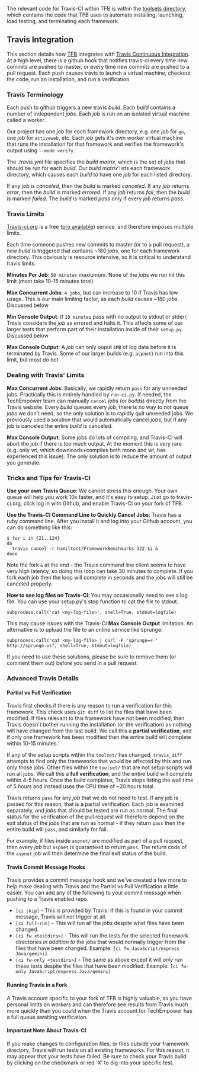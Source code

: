 The relevant code for Travis-CI within TFB is within the [toolsets directory](https://github.com/TechEmpower/FrameworkBenchmarks/tree/master/toolset), which contains the code that TFB uses to automate installing, launching, load testing, and terminating each framework.

## Travis Integration

This section details how [TFB](https://github.com/TechEmpower/FrameworkBenchmarks) integrates with [Travis Continuous Integration](https://travis-ci.org/TechEmpower/FrameworkBenchmarks). At a high level, there is a github hook that notifies travis-ci every time new commits are pushed to master, or every time new commits are pushed to a pull request. Each push causes travis to launch a virtual machine, checkout the code, run an installation, and run a verification.

### Travis Terminology

Each push to github triggers a new travis *build*. Each *build* contains a number of independent *jobs*. Each *job* is run on an isolated virtual machine called a *worker*. 

Our project has one *job* for each framework directory, e.g. one *job* for `go`, one *job* for `activeweb`, etc. Each *job* gets it's own *worker* virtual machine that runs the installation for that framework and verifies the framework's output using `--mode verify`. 

The *.travis.yml* file specifies the *build matrix*, which is the set of *jobs* that should be run for each *build*. Our *build matrix* lists each framework directory, which causes each *build* to have one *job* for each listed directory. 

If any *job* is *canceled*, then the *build* is marked *canceled*.
If any *job* returns *error*, then the *build* is marked *errored*.
If any *job* returns *fail*, then the *build* is marked *failed*.
The *build* is marked *pass* only if every *job* returns *pass*. 

### Travis Limits

[Travis-ci.org](https://travis-ci.org/) is a free ([pro available](https://travis-ci.com/)) service, and therefore imposes multiple limits. 

Each time someone pushes new commits to master (or to a pull request), a new *build* is triggered that contains ~180 *jobs*, one for each framework directory. This obviously is resource intensive, so it is critical to understand travis limits. 

**Minutes Per Job**: `50 minutes` maxiumum. None of the *job*s we run hit this limit (most take 10-15 minutes total)

**Max Concurrent Jobs**: `4 jobs`, but can increase to 10 if Travis has low usage. This is our main limiting factor, as each *build* causes ~180 *jobs*. Discussed below

**Min Console Output**: If `10 minutes` pass with no output to stdout or stderr, Travis considers the *job* as errored and halts it. This affects some of our larger tests that perform part of their installation inside of their `setup.py`. Discussed below

**Max Console Output**: A *job* can only ouput `4MB` of log data before it is terminated by Travis. Some of our larger builds (e.g. `aspnet`) run into this limit, but most do not

### Dealing with Travis' Limits

**Max Concurrent Jobs**: Basically, we rapidly return `pass` for any unneeded jobs. Practically this is entirely handled by `run-ci.py`. If needed, the TechEmpower team can manually `cancel` *jobs* (or *builds*) directly from the Travis website. Every *build* queues every *job*, there is no way to not queue *jobs* we don't need, so the only solution is to rapidly quit unneeded jobs. We previously used a solution that would automatically cancel *jobs*, but if any job is canceled the entire *build* is canceled. 

**Max Console Output**: Some jobs do lots of compiling, and Travis-CI will abort the job if there is too much output. At the moment this is very rare (e.g. only wt, which downloads+compiles both mono and wt, has experienced this issue). The only solution is to reduce the amount of output you generate. 

### Tricks and Tips for Travis-CI

**Use your own Travis Queue**: We cannot stress this enough. Your own queue will help you work 10x faster, and it's easy to setup. Just go to travis-ci.org, click log in with Github, and enable Travis-CI on your fork of TFB. 

**Use the Travis-CI Command Line to Quickly Cancel Jobs**: Travis has a ruby command line. After you install it and log into your Github account, you can do something like this: 

    $ for i in {21..124}
    do
      travis cancel -r hamiltont/FrameworkBenchmarks 322.$i &
    done

Note the fork `&` at the end - the Travis command line client seems to have very high latency, so doing this loop can take 30 minutes to complete. If you fork each job then the loop will complete in seconds and the jobs will still be canceled properly. 

**How to see log files on Travis-CI**: You may occasionally need to see a log file. You can use your setup.py's stop function to cat the file to stdout. 
    
    subprocess.call('cat <my-log-file>', shell=True, stdout=logfile)

This may cause issues with the Travis-CI **Max Console Output** limitation. An alternative is to upload the file to an online service like sprunge: 

    subprocess.call("cat <my-log-file> | curl -F 'sprunge=<-' http://sprunge.us", shell=True, stdout=logfile)

If you need to use these solutions, please be sure to remove them (or comment them out) before you send in a pull request.

### Advanced Travis Details

#### Partial vs Full Verification

Travis first checks if there is any reason to run a verification for this framework. This check uses `git diff` to list the files that have been modified. If files relevant to this framework have not been modified, then Travis doesn't bother running the installation (or the verification) as nothing will have changed from the last build. We call this a **partial verification**, and if only one framework has been modified then the entire build will complete within 10-15 minutes. 

If any of the setup scripts within the `toolset/` has changed, `travis_diff` attempts to find only the frameworks that would be affected by this and run only those jobs. Other files within the `toolset/` that are not setup scripts will run all jobs. We call this a **full verification**, and the entire build will complete within 4-5 hours. Once the build completes, Travis stops listing the wall time of 5 hours and instead uses the CPU time of ~20 hours total. 

Travis returns `pass` for any *job* that we do not need to test. If any job is passed for this reason, that is a partial verification. Each job is examined separately, and *jobs* that should be tested are run as normal. The final status for the verification of the pull request will therefore depend on the exit status of the *jobs* that are run as normal - if they return `pass` then the entire build will `pass`, and similarly for fail. 

For example, if files inside `aspnet/` are modified as part of a pull request, then every *job* but `aspnet` is guaranteed to return `pass`. The return code of the `aspnet` job will then determine the final exit status of the build. 

#### Travis Commit Message Hooks

Travis provides a commit message hook and we've created a few more to help make dealing with Travis and the Partial vs Full Verification a little easier. You can add any of the following to your commit message when pushing to a Travis enabled repo.

* `[ci skip]` - This is provided by Travis. If this is found in your commit message, Travis will not trigger at all.
* `[ci full-run]` - This will run all the jobs despite what files have been changed.
* `[ci fw <testdirs>]` - This will run the tests for the selected framework directories *in addition to* the jobs that would normally trigger from the files that have been changed. Example: `[ci fw JavaScript/express Java/gemini]`
* `[ci fw-only <testdirs>]` - The same as above except it will *only* run these tests despite the files that have been modified. Example: `[ci fw-only JavaScript/express Java/gemini]`

#### Running Travis in a Fork

A Travis account specific to your fork of TFB is highly valuable, as you have personal limits on *workers* and can therefore see results from Travis much more quickly than you could when the Travis account for TechEmpower has a full queue awaiting verification. 

#### Important Note About Travis-CI

If you make changes to configuration files, or files outside your framework directory, Travis will run tests on all existing frameworks. For this reason, it may appear that your tests have failed. Be sure to check your Travis build by clicking on the checkmark or red 'X' to dig into your specific test.

